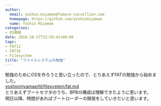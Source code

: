 ```yaml
---
author:
  email: yoshio.miyamae@famoce-succellion.com
  homepage: https://github.com/yoshiomiyamae
  name: Yoshio Miyamae
categories:
- OS開発
date: 2016-10-27T22:59:41+09:00
tags:
- FAT12
- FAT16
- Filesystem
title: "ファイルシステムの勉強"
---
```


勉強のためにOSを作ろうと思い立ったので、とりあえずFATの勉強から始めました。  
[yoshiomiyamae/til/filesystem/fat.md](https://github.com/yoshiomiyamae/til/blob/master/filesystem/fat.md)  
とりあえずブートセクタのうち、BPBの構成は理解できたように思います。  
明日以降、時間があればブートローダーの開発をしていきたいと思います。  
<!--more-->
